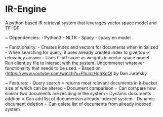 # IR-Engine
A python based IR retrieval system that leverages vector space model and TF-IDF

~ Dependencies:
	- Python3
	- NLTK
	- Spacy
	- spacy en model

~ Functionality:
	- Creates index and vectors for documents when initialized
	- When searching for query, it uses already created index to give top-k relevancy answer 
	- Uses tf-idf score as weights in vector space model
	- Run client.py file to interact with the system. Uncommenet whatever functionality that needs to be used.
	- Based on (https://www.youtube.com/watch?v=PhunzHqhKoQ) by Dan Jurafsky

~ Features:
	- Query search = returns most relevant documents in k-bucket size of which can be altered
	- Document comparison = Can compare how similar two documents are residing in the system
	- Dynamic documents addtion = Can add list of documentsin already indexed system
	- Dynamic document deletion = Can delete list of documents from already indexed system